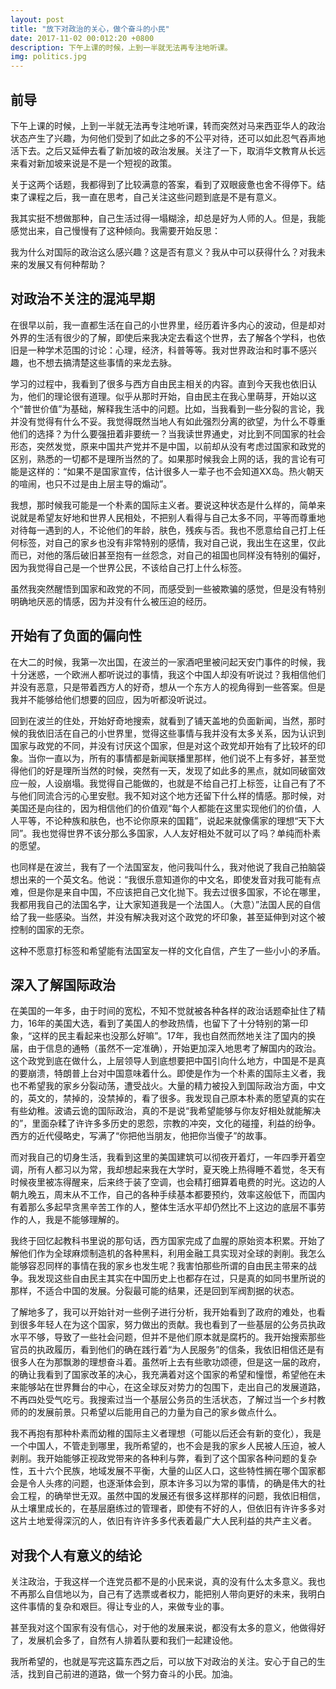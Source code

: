 ```yaml
---
layout: post
title: "放下对政治的关心，做个奋斗的小民"
date: 2017-11-02 00:012:20 +0800
description: 下午上课的时候，上到一半就无法再专注地听课。
img: politics.jpg
---
```


## 前导

下午上课的时候，上到一半就无法再专注地听课，转而突然对马来西亚华人的政治状态产生了兴趣，为何他们受到了如此之多的不公平对待，还可以如此忍气吞声地活下去。之后又延伸去看了新加坡的政治发展。关注了一下，取消华文教育从长远来看对新加坡来说是不是一个短视的政策。
 
关于这两个话题，我都得到了比较满意的答案，看到了双眼疲惫也舍不得停下。结束了课程之后，我一直在思考，自己关注这些问题到底是不是有意义。
 
我其实挺不想做那种，自己生活过得一塌糊涂，却总是好为人师的人。但是，我能感觉出来，自己慢慢有了这种倾向。我需要开始反思：
 
我为什么对国际的政治这么感兴趣？这是否有意义？我从中可以获得什么？对我未来的发展又有何种帮助？

## 对政治不关注的混沌早期

在很早以前，我一直都生活在自己的小世界里，经历着许多内心的波动，但是却对外界的生活有很少的了解，即使后来我决定去看这个世界，去了解各个学科，也依旧是一种学术范围的讨论：心理，经济，科普等等。我对世界政治和时事不感兴趣，也不想去搞清楚这些事情的来龙去脉。

学习的过程中，我看到了很多与西方自由民主相关的内容。直到今天我也依旧认为，他们的理论很有道理。似乎从那时开始，自由民主在我心里萌芽，开始以这个“普世价值”为基础，解释我生活中的问题。比如，当我看到一些分裂的言论，我并没有觉得有什么不妥。我觉得既然当地人有如此强烈分离的欲望，为什么不尊重他们的选择？为什么要强扭着非要统一？当我读世界通史，对比到不同国家的社会形态，突然发觉，原来中国共产党并不是中国，以前却从没有考虑过国家和政党的区别，熟悉的一切都不是理所当然的了。如果那时候我会上网的话，我的言论有可能是这样的：“如果不是国家宣传，估计很多人一辈子也不会知道XX岛。热火朝天的喧闹，也只不过是由上层主导的煽动”。
 
我想，那时候我可能是一个朴素的国际主义者。要说这种状态是什么样的，简单来说就是希望友好地和世界人民相处，不把别人看得与自己太多不同，平等而尊重地对待每一遇到的人，不论他们的年龄，肤色，残疾与否。我也不愿意给自己打上任何标签，对自己的家乡也没有非常特别的感情，我对自己说，我出生在这里，仅此而已，对他的落后破旧甚至抱有一丝怨念，对自己的祖国也同样没有特别的偏好，因为我觉得自己是一个世界公民，不该给自己打上什么标签。
 
虽然我突然醒悟到国家和政党的不同，而感受到一些被欺骗的感觉，但是没有特别明确地厌恶的情感，因为并没有什么被压迫的经历。

## 开始有了负面的偏向性

在大二的时候，我第一次出国，在波兰的一家酒吧里被问起天安门事件的时候，我十分迷惑，一个欧洲人都听说过的事情，我这个中国人却没有听说过？我相信他们并没有恶意，只是带着西方人的好奇，想从一个东方人的视角得到一些答案。但是我并不能够给他们想要的回应，因为听都没听说过。
 
回到在波兰的住处，开始好奇地搜索，就看到了铺天盖地的负面新闻，当然，那时候的我依旧活在自己的小世界里，觉得这些事情与我并没有太多关系，因为认识到国家与政党的不同，并没有讨厌这个国家，但是对这个政党却开始有了比较坏的印象。当你一直以为，所有的事情都是新闻联播里那样，他们说不上有多好，甚至觉得他们的好是理所当然的时候，突然有一天，发现了如此多的黑点，就如同破窗效应一般，人设崩塌。我觉得自己能做的，也就是不给自己打上标签，让自己有了不与他们同流合污的心里安慰。我不知对这个地方还留下什么样的情感。那时候，对美国还是向往的，因为相信他们的价值观“每个人都能在这里实现他们的价值，人人平等，不论种族和肤色，也不论你原来的国籍”，说起来就像儒家的理想“天下大同”。我也觉得世界不该分那么多国家，人人友好相处不就可以了吗？单纯而朴素的愿望。
 
也同样是在波兰，我有了一个法国室友，他问我叫什么，我对他说了我自己拍脑袋想出来的一个英文名。他说：“我很乐意知道你的中文名，即使发音对我可能有点难，但是你是来自中国，不应该把自己文化抛下。我去过很多国家，不论在哪里，我都用我自己的法国名字，让大家知道我是一个法国人。（大意）”法国人民的自信给了我一些感染。当然，并没有解决我对这个政党的坏印象，甚至延伸到对这个被控制的国家的无奈。
 
这种不愿意打标签和希望能有法国室友一样的文化自信，产生了一些小小的矛盾。
 
## 深入了解国际政治

在美国的一年多，由于时间的宽松，不知不觉就被各种各样的政治话题牵扯住了精力，16年的美国大选，看到了美国人的参政热情，也留下了十分特别的第一印象，“这样的民主看起来也没那么好嘛”。17年，我也自然而然地关注了国内的换届，由于信息的通畅（虽然不一定准确），开始更加深入地思考了解国内的政治。这个政党到底在做什么，上层领导人到底想要把中国引向什么地方，中国是不是真的要崩溃，特朗普上台对中国意味着什么。即使是作为一个朴素的国际主义者，我也不希望我的家乡分裂动荡，遭受战火。大量的精力被投入到国际政治方面，中文的，英文的，禁掉的，没禁掉的，看了很多。我发现自己原本朴素的愿望真的实在有些幼稚。波谲云诡的国际政治，真的不是说“我希望能够与你友好相处就能解决的”，里面杂糅了许许多多历史的恩怨，宗教的冲突，文化的碰撞，利益的纷争。西方的近代侵略史，写满了“你把他当朋友，他把你当傻子”的故事。
 
而对我自己的切身生活，我看到这里的美国建筑可以彻夜开着灯，一年四季开着空调，所有人都习以为常，我却想起来我在大学时，夏天晚上热得睡不着觉，冬天有时候夜里被冻得醒来，后来终于装了空调，也会精打细算着电费的时光。这边的人朝九晚五，周末从不工作，自己的各种手续基本都要预约，效率这般低下，而国内有着那么多起早贪黑辛苦工作的人，整体生活水平却仍然比不上这边的底层不事劳作的人，我是不能够理解的。
 
我终于回忆起教科书里说的那句话，西方国家完成了血腥的原始资本积累。开始了解他们作为全球麻烦制造机的各种黑料，利用金融工具实现对全球的剥削。我怎么能够容忍同样的事情在我的家乡也发生呢？我害怕那些所谓的自由民主带来的战争。我发现这些自由民主其实在中国历史上也都存在过，只是真的如同书里所说的那样，不适合中国的发展。分裂最可能的结果，还是回到军阀割据的状态。

了解地多了，我可以开始针对一些例子进行分析，我开始看到了政府的难处，也看到很多年轻人在为这个国家，努力做出的贡献。我也看到了一些基层的公务员执政水平不够，导致了一些社会问题，但并不是他们原本就是腐朽的。我开始搜索那些官员的执政履历，看到他们的确在践行着“为人民服务”的信条，我依旧相信还是有很多人在为那飘渺的理想奋斗着。虽然听上去有些歌功颂德，但是这一届的政府，的确让我看到了国家改革的决心，我充满着对这个国家的希望和憧憬，希望他在未来能够站在世界舞台的中心，在这全球反对势力的包围下，走出自己的发展道路，不再四处受气吃亏。我搜索过当一个基层公务员的生活状态，了解过当一个乡村教师的的发展前景。只希望以后能用自己的力量为自己的家乡做点什么。
 
我不再抱有那种朴素而幼稚的国际主义者理想（可能以后还会有新的变化），我是一个中国人，不管走到哪里，我所希望的，也不会是我的家乡人民被人压迫，被人剥削。我开始能够正视政党带来的各种利与弊，看到了这个国家各种问题的复杂性，五十六个民族，地域发展不平衡，大量的山区人口，这些特性搁在哪个国家都会是令人头疼的问题，也逐渐体会到，原本许多习以为常的事情，的确是伟大的社会工程，的确举世无双。虽然中国的发展还有很多这样那样的问题，我依旧相信，从土壤里成长的，在基层磨练过的管理者，即使有不好的人，但依旧有许许多多对这片土地爱得深沉的人，依旧有许许多多代表着最广大人民利益的共产主义者。

## 对我个人有意义的结论

关注政治，于我这样一个连党员都不是的小民来说，真的没有什么太多意义。我也不再那么自信地以为，自己有了选票或者权力，能把别人带向更好的未来，我明白这件事情的复杂和艰巨。得让专业的人，来做专业的事。

甚至我对这个国家有没有信心，对于他的发展来说，都没有太多的意义，他做得好了，发展机会多了，自然有人排着队要和我们一起建设他。

我所希望的，也就是写完这篇东西之后，可以放下对政治的关注。安心于自己的生活，找到自己前进的道路，做一个努力奋斗的小民。加油。
